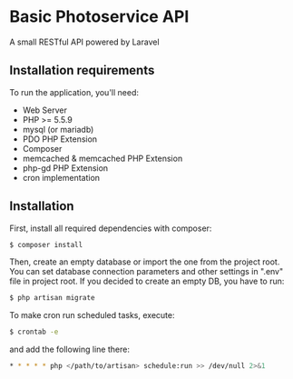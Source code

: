 # Basic Photoservice API
A small RESTful API powered by Laravel
## Installation requirements
To run the application, you'll need:
- Web Server
- PHP >= 5.5.9
- mysql (or mariadb)
- PDO PHP Extension
- Composer
- memcached & memcached PHP Extension
- php-gd PHP Extension
- cron implementation

## Installation
First, install all required dependencies with composer:
```sh
$ composer install
```
Then, create an empty database or import the one from the project root. You can set database connection parameters and other settings in ".env" file in project root.
If you decided to create an empty DB, you have to run:
```sh
$ php artisan migrate
```
To make cron run scheduled tasks, execute:
```sh
$ crontab -e
```
and add the following line there:
```sh
* * * * * php </path/to/artisan> schedule:run >> /dev/null 2>&1
```